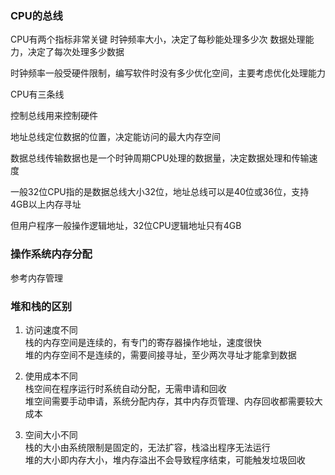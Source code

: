 
### CPU的总线
CPU有两个指标非常关键
时钟频率大小，决定了每秒能处理多少次
数据处理能力，决定了每次处理多少数据

时钟频率一般受硬件限制，编写软件时没有多少优化空间，主要考虑优化处理能力

CPU有三条线

控制总线用来控制硬件

地址总线定位数据的位置，决定能访问的最大内存空间

数据总线传输数据也是一个时钟周期CPU处理的数据量，决定数据处理和传输速度

一般32位CPU指的是数据总线大小32位，地址总线可以是40位或36位，支持4GB以上内存寻址

但用户程序一般操作逻辑地址，32位CPU逻辑地址只有4GB

### 操作系统内存分配
参考内存管理

### 堆和栈的区别
1.  访问速度不同  
    栈的内存空间是连续的，有专门的寄存器操作地址，速度很快  
    堆的内存空间不是连续的，需要间接寻址，至少两次寻址才能拿到数据  
    
2.  使用成本不同  
    栈空间在程序运行时系统自动分配，无需申请和回收  
    堆空间需要手动申请，系统分配内存，其中内存页管理、内存回收都需要较大成本
    
3.  空间大小不同  
    栈的大小由系统限制是固定的，无法扩容，栈溢出程序无法运行  
    堆的大小即内存大小，堆内存溢出不会导致程序结束，可能触发垃圾回收
    


